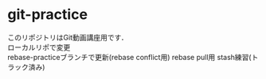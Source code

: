 # git-practice  
このリポジトリはGit動画講座用です．  
ローカルリポで変更  
rebase-practiceブランチで更新(rebase conflict用)
rebase pull用
stash練習(トラック済み)
